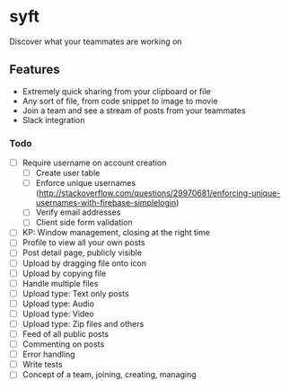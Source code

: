 # syft
Discover what your teammates are working on

## Features
* Extremely quick sharing from your clipboard or file
* Any sort of file, from code snippet to image to movie
* Join a team and see a stream of posts from your teammates
* Slack integration

### Todo
- [ ] Require username on account creation
	- [ ] Create user table
	- [ ] Enforce unique usernames (http://stackoverflow.com/questions/29970681/enforcing-unique-usernames-with-firebase-simplelogin)
	- [ ] Verify email addresses
	- [ ] Client side form validation
- [ ] KP: Window management, closing at the right time
- [ ] Profile to view all your own posts
- [ ] Post detail page, publicly visible
- [ ] Upload by dragging file onto icon
- [ ] Upload by copying file
- [ ] Handle multiple files
- [ ] Upload type: Text only posts
- [ ] Upload type: Audio
- [ ] Upload type: Video
- [ ] Upload type: Zip files and others
- [ ] Feed of all public posts
- [ ] Commenting on posts
- [ ] Error handling
- [ ] Write tests
- [ ] Concept of a team, joining, creating, managing
